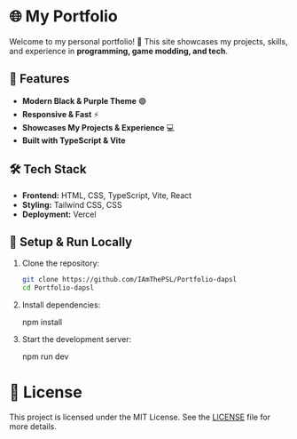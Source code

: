 # 🌐 My Portfolio

Welcome to my personal portfolio! 🚀 This site showcases my projects, skills, and experience in **programming, game modding, and tech**.

## 🎨 Features
- **Modern Black & Purple Theme** 🟣
- **Responsive & Fast** ⚡
- **Showcases My Projects & Experience** 💻
- **Built with TypeScript & Vite**

## 🛠️ Tech Stack
- **Frontend:** HTML, CSS, TypeScript, Vite, React
- **Styling:** Tailwind CSS, CSS
- **Deployment:** Vercel

## 🚀 Setup & Run Locally

1. Clone the repository:
   ```sh
   git clone https://github.com/IAmThePSL/Portfolio-dapsl
   cd Portfolio-dapsl
   ```

2. Install dependencies:

    npm install

3. Start the development server:

    npm run dev

# 📜 License

This project is licensed under the MIT License. See the [LICENSE](https://github.com/IAmThePSL/Portfolio-dapsl/blob/main/LICENSE) file for more details.
